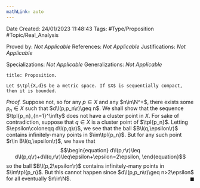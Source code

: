 ```yaml
---
mathLink: auto
---
```


<div class="topSpace"></div>

Date Created: 24/01/2023 11:48:43
Tags: #Type/Proposition #Topic/Real_Analysis

Proved by: <i>Not Applicable</i>
References: <i>Not Applicable</i>
Justifications: <i>Not Applicable</i>

Specializations: <i>Not Applicable</i>
Generalizations: <i>Not Applicable</i>

``` ad-Proposition
title: Proposition.

Let $\tpl{X,d}$ be a metric space. If $X$ is sequentially compact, then it is bounded.

```

<i>Proof.</i> Suppose not, so for any $p\in X$ and any $n\in\N^+$, there exists some $p_n\in X$ such that $d\l(p,p_n\r)\geq n$. We shall show that the sequence $\tpl{p_n}_{n=1}^\infty$ does not have a cluster point in $X$. For sake of contradiction, suppose that $q\in X$ is a cluster point of $\tpl{p_n}$. Letting $\epsilon\coloneqq d\l(p,q\r)$, we see that the ball $B\l(q,\epsilon\r)$ contains infinitely-many points in $\im\tpl{p_n}$. But for any such point $r\in B\l(q,\epsilon\r)$, we have that
$$\begin{equation}
    d\l(p,r\r)\leq d\l(p,q\r)+d\l(q,r\r)\leq\epsilon+\epsilon=2\epsilon,
\end{equation}$$
so the ball $B\l(p,2\epsilon\r)$ contains infinitely-many points in $\im\tpl{p_n}$. But this cannot happen since $d\l(p,p_n\r)\geq n>2\epsilon$ for all eventually $n\in\N$.<span style="float:right;">$\blacksquare$</span>

